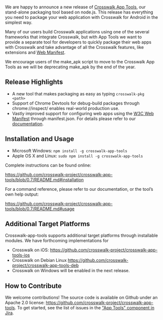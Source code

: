 We are happy to announce a new release of [Crosswalk App Tools](https://www.npmjs.com/package/crosswalk-app-tools/), our stand-alone packaging tool based on node.js. This release has everything you need to package your web application with Crosswalk for Android in the simplest way.

Many of our users build Crosswalk applications using one of the several frameworks that integrate Crosswalk, but with App Tools we want to provide a separate tool for developers to quickly package their web apps with Crosswalk and take advantage of all the Crosswalk features, like extensions and [Web Manifest](https://w3c.github.io/manifest/). 

We encourage users of the make_apk script to move to the Crosswalk App Tools as we will be deprecating make_apk by the end of the year. 

## Release Highlights

* A new tool that makes packaging as easy as typing `crosswalk-pkg <path>`
* Support of Chrome Devtools for debug-build packages through
chrome://inspect/ enables real-world production use.
* Vastly improved support for configuring web apps using the [W3C Web Manifest](https://w3c.github.io/manifest/) through manifest.json. For details please refer to our [documentation](https://github.com/crosswalk-project/crosswalk-app-tools/blob/0.7/manifest.md).

## Installation and Usage

* Microsoft Windows: `npm install -g crosswalk-app-tools`
* Apple OS X and Linux: `sudo npm install -g crosswalk-app-tools`

Complete instructions can be found online:

https://github.com/crosswalk-project/crosswalk-app-tools/blob/0.7/README.md#installation

For a command reference, please refer to our documentation, or the
tool’s own help output:

https://github.com/crosswalk-project/crosswalk-app-tools/blob/0.7/README.md#usage

## Additional Target Platforms

Crosswalk-app-tools supports additional target platforms through
installable modules. We have forthcoming implementations for

* Crosswalk on iOS:
   https://github.com/crosswalk-project/crosswalk-app-tools-ios
* Crosswalk on Debian Linux
   https://github.com/crosswalk-project/crosswalk-app-tools-deb
* Crosswalk on Windows will be enabled in the next release.

## How to Contribute

We welcome contributions! The source code is available on Github under an Apache 2.0 license: https://github.com/crosswalk-project/crosswalk-app-tools.  To get started, see the list of issues in the ["App Tools" component in Jira](https://crosswalk-project.org/jira/browse/XWALK/component/10702/?selectedTab=com.atlassian.jira.jira-projects-plugin:component-summary-panel).
